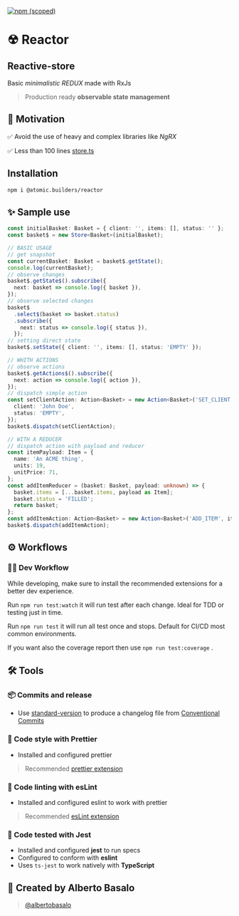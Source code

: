 [![npm (scoped)](https://img.shields.io/npm/v/@atomic.builders/reactor)](https://www.npmjs.com/package/@atomic.builders/reactor)

# ☢ Reactor

## Reactive-store

Basic _minimalistic REDUX_ made with RxJs

> Production ready **observable state management**

## 🎯 Motivation

✅ Avoid the use of heavy and complex libraries like _NgRX_

✅ Less than 100 lines [store.ts](https://github.com/AtomicBuilders/reactor/blob/master/src/store.ts)

## Installation

```bash
npm i @atomic.builders/reactor
```

## ✨ Sample use

```typescript
const initialBasket: Basket = { client: '', items: [], status: '' };
const basket$ = new Store<Basket>(initialBasket);

// BASIC USAGE
// get snapshot
const currentBasket: Basket = basket$.getState();
console.log(currentBasket);
// observe changes
basket$.getState$().subscribe({
  next: basket => console.log({ basket }),
});
// observe selected changes
basket$
  .select$(basket => basket.status)
  .subscribe({
    next: status => console.log({ status }),
  });
// setting direct state
basket$.setState({ client: '', items: [], status: 'EMPTY' });

// WHITH ACTIONS
// observe actions
basket$.getActions$().subscribe({
  next: action => console.log({ action }),
});
// dispatch simple action
const setClientAction: Action<Basket> = new Action<Basket>('SET_CLIENT', {
  client: 'John Doe',
  status: 'EMPTY',
});
basket$.dispatch(setClientAction);

// WITH A REDUCER
// dispatch action with payload and reducer
const itemPayload: Item = {
  name: 'An ACME thing',
  units: 19,
  unitPrice: 71,
};
const addItemReducer = (basket: Basket, payload: unknown) => {
  basket.items = [...basket.items, payload as Item];
  basket.status = 'FILLED';
  return basket;
};
const addItemAction: Action<Basket> = new Action<Basket>('ADD_ITEM', itemPayload, addItemReducer);
basket$.dispatch(addItemAction);
```

## ⚙ Workflows

### 👨‍💻 Dev Workflow

While developing, make sure to install the recommended extensions for a better dev experience.

Run `npm run test:watch` it will run test after each change. Ideal for TDD or testing just in time.

Run `npm run test` it will run all test once and stops. Default for CI/CD most common environments.

If you want also the coverage report then use `npm run test:coverage` .

## 🛠 Tools

### 📦 Commits and release

- Use [standard-version](https://www.npmjs.com/package/standard-version) to produce a changelog file from [Conventional Commits](https://www.conventionalcommits.org/en/v1.0.0/)

### 💅 Code style with Prettier

- Installed and configured prettier

> Recommended [prettier extension](https://github.com/prettier/prettier-vscode)

### 📐 Code linting with esLint

- Installed and configured eslint to work with prettier

> Recommended [esLint extension](https://marketplace.visualstudio.com/items?itemName=dbaeumer.vscode-eslint)

### 🧪 Code tested with Jest

- Installed and configured **jest** to run specs
- Configured to conform with **eslint**
- Uses `ts-jest` to work natively with **TypeScript**

## 👨 Created by Alberto Basalo

> [@albertobasalo](https://twitter.com/albertobasalo)
